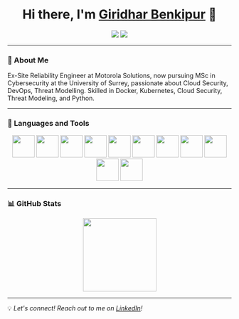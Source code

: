 <h1 align="center">Hi there, I'm <a href="https://github.com/GiridharBenkipur">Giridhar Benkipur</a> 👋</h1>

<p align="center">
  <a href="https://www.linkedin.com/in/giridhar-benkipur/"><img src="https://img.shields.io/badge/LinkedIn-%230A66C2.svg?&style=for-the-badge&logo=linkedin&logoColor=white" /></a>
  <a href="https://www.youtube.com/c/giridharbenkipur6338"><img src="https://img.shields.io/badge/YouTube-%23FF0000.svg?&style=for-the-badge&logo=youtube&logoColor=white" /></a>
</p>

---

### 🌟 About Me  
Ex-Site Reliability Engineer at Motorola Solutions, now pursuing MSc in Cybersecurity at the University of Surrey, passionate about Cloud Security, DevOps, Threat Modelling. Skilled in Docker, Kubernetes, Cloud Security, Threat Modeling, and Python.


---

### 🚀 Languages and Tools  

<p align="center">
  <img src="https://cdn.jsdelivr.net/gh/devicons/devicon/icons/python/python-original.svg" width="50px" />
  <img src="https://cdn.jsdelivr.net/gh/devicons/devicon/icons/mysql/mysql-original.svg" width="50px" />
  <img src="https://cdn.jsdelivr.net/gh/devicons/devicon/icons/amazonwebservices/amazonwebservices-original.svg" width="50px" />
  <img src="https://cdn.jsdelivr.net/gh/devicons/devicon/icons/googlecloud/googlecloud-original.svg" width="50px" />
  <img src="https://cdn.jsdelivr.net/gh/devicons/devicon/icons/jupyter/jupyter-original.svg" width="50px" />
  <img src="https://cdn.jsdelivr.net/gh/devicons/devicon/icons/docker/docker-original.svg" width="50px" />
  <img src="https://cdn.jsdelivr.net/gh/devicons/devicon/icons/kubernetes/kubernetes-plain.svg" width="50px" />
  <img src="https://cdn.jsdelivr.net/gh/devicons/devicon/icons/tensorflow/tensorflow-original.svg" width="50px" />
  <img src="https://cdn.jsdelivr.net/gh/devicons/devicon/icons/opencv/opencv-original.svg" width="50px" />
  <img src="https://cdn.jsdelivr.net/gh/devicons/devicon/icons/git/git-original.svg" width="50px" />
  <img src="https://cdn.jsdelivr.net/gh/devicons/devicon/icons/vscode/vscode-original.svg" width="50px" />
</p>


---


### 📊 GitHub Stats  

<p align="center">
  <img src="https://github-readme-streak-stats.herokuapp.com/?user=GiridharBenkipur&theme=dark" height="165px" />
</p>

---

💡 _Let's connect! Reach out to me on [LinkedIn](https://linkedin.com/in/giridhar-benkipur)!_
